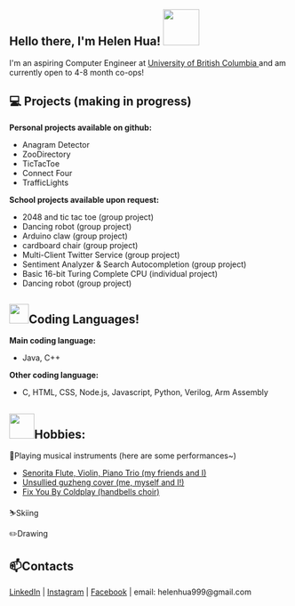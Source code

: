<h2> Hello there, I'm Helen Hua! <img src="https://media.tenor.com/Wtn8qFUD9EIAAAAM/hello-wave.gif" width="65"></h2>

I'm an aspiring Computer Engineer at <a href="https://www.ubc.ca/">University of British Columbia </a> and am currently open to 4-8 month co-ops!

<h2> 💻 Projects (making in progress)</h2>

<b>Personal projects available on github:</b>

* Anagram Detector  
* ZooDirectory
* TicTacToe 
* Connect Four
* TrafficLights

<b>School projects available upon request:</b>

* 2048 and tic tac toe (group project)
* Dancing robot (group project)
* Arduino claw (group project)
* cardboard chair (group project)
* Multi-Client Twitter Service (group project)
* Sentiment Analyzer & Search Autocompletion (group project)
* Basic 16-bit Turing Complete CPU (individual project)
* Dancing robot (group project)

<h2><img src="https://gifdb.com/images/thumbnail/bongo-cat-typing-f393t7cevkw08k3q.gif" width="35">Coding Languages!</h2>

<b> Main coding language: </b> 

* Java, C++

<b> Other coding language: </b>

* C, HTML, CSS, Node.js, Javascript, Python, Verilog, Arm Assembly

<h2><img src="https://i.pinimg.com/originals/e0/5e/61/e05e6141da33580ee2677ff7cbff7139.gif" width="45">Hobbies:</h2>

🎵Playing musical instruments (here are some performances~)
* <a href="https://drive.google.com/file/d/1drr6fn1aSTPCS7d_rdzhv7uKc68kl8WC/view?usp=sharing"> Senorita Flute, Violin, Piano Trio (my friends and I) </a>
* <a href="https://youtu.be/NfVrCQcJQHc"> Unsullied guzheng cover (me, myself and I!)</a>
* <a href="https://drive.google.com/file/d/1XzvmhCfZL8cg4-taBh7CFFhXfqtPId60/view?usp=sharing"> Fix You By Coldplay (handbells choir)</a>

⛷️Skiing 

✏️Drawing


<h2>📫Contacts </h2>
<a href="https://www.linkedin.com/in/helen-hua-49b277214/"> LinkedIn</a> | <a href="https://www.instagram.com/helenhua9600/"> Instagram</a> | <a href="https://www.facebook.com/helen.hua.7773"> Facebook</a> | email: helenhua999@gmail.com



<!--
**helenhua9600/helenhua9600** is a ✨ _special_ ✨ repository because its `README.md` (this file) appears on your GitHub profile.

Here are some ideas to get you started:

- 🔭 I’m currently working on ...
- 🌱 I’m currently learning ...
- 👯 I’m looking to collaborate on ...
- 🤔 I’m looking for help with ...
- 💬 Ask me about ...
- 📫 How to reach me: ...
- 😄 Pronouns: ...
- ⚡ Fun fact: ...
<img align='right' src="https://media.giphy.com/media/ieyl9zmCjO4b4t6qoY/giphy.gif" width="230">
-->
